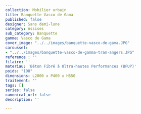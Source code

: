 ```yaml
---
collection: Mobilier urbain
title: Banquette Vasco de Gama
published: false
designer: Sans demi-lune
category: Assises
sub_category: Banquette
gamme: Vasco de Gama
cover_image: "../../images/banquette-vasco-de-gama.JPG"
caroussel:
- "../../images/banquette-vasco-de-gamma-tram-angers.JPG"
reference : ''
filaire: ''
materiau: 'Béton Fibré à Ultra-hautes Performances (BFUP)'
poids: "198"
dimensions: L2000 x P400 x H550
traitement: ''
tags: []
series: false
canonical_url: false
description: ''

---
```

